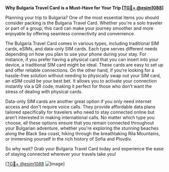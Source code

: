 **Why Bulgaria Travel Card is a Must-Have for Your Trip [[TG💪+ @esim1088](https://t.me/s/esim1088)]**

Planning your trip to Bulgaria? One of the most essential items you should consider packing is the Bulgaria Travel Card. Whether you're a solo traveler or part of a group, this card can make your journey smoother and more enjoyable by offering seamless connectivity and convenience. 

The Bulgaria Travel Card comes in various types, including traditional SIM cards, eSIMs, and data-only SIM cards. Each type serves different needs depending on how you plan to use your phone during your stay. For instance, if you prefer having a physical card that you can insert into your device, a traditional SIM card might be ideal. These cards are easy to set up and offer reliable connections. On the other hand, if you’re looking for a hassle-free solution without needing to physically swap out your SIM card, an eSIM could be your best bet. It allows you to activate your connection instantly via a QR code, making it perfect for those who don’t want the stress of dealing with physical cards.

Data-only SIM cards are another great option if you only need internet access and don't require voice calls. They provide affordable data plans tailored specifically for travelers who need to stay connected online but aren’t interested in making international calls. No matter which type you choose, all these options ensure that you remain connected throughout your Bulgarian adventure, whether you're exploring the stunning beaches along the Black Sea coast, hiking through the breathtaking Rila Mountains, or immersing yourself in the rich history of Sofia and Plovdiv.

So why wait? Grab your Bulgaria Travel Card today and experience the ease of staying connected wherever your travels take you! 

[[TG💪+ @esim1088](https://t.me/s/esim1088) ![Image](https://i.postimg.cc/Y0z9fWf4/image.png)]